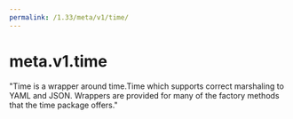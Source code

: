 ```yaml
---
permalink: /1.33/meta/v1/time/
---
```


# meta.v1.time

"Time is a wrapper around time.Time which supports correct marshaling to YAML and JSON.  Wrappers are provided for many of the factory methods that the time package offers."